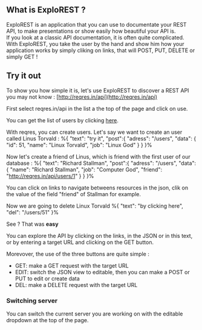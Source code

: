 
## What is ExploREST ?

ExploREST is an application that you can use to documentate your REST API, to make presentations
or show easily how beautiful your API is.  
If you look at a classic API documentation, it is often quite complicated. With ExploREST, you take the user by the hand and show him how your application works by simply cliking on links, that will POST, PUT, DELETE or simply GET !

## Try it out

To show you how simple it is, let's use ExploREST to discover a REST API you may not know : [http://reqres.in/api](http://reqres.in/api)  

First select reqres.in/api in the list a the top of the page and click on use.
 
You can get the list of users by clicking [here](/users).  

With reqres, you can create users. Let's say we want to create an user called Linus Torvald : %{
    "text": "try it",
    "post":{
        "adress": "/users",
        "data": {
            "id": 51,
            "name": "Linux Torvald",
            "job": "Linux God"
        }
    }
}%  

Now let's create a friend of Linus, which is friend with the first user of our database : %{
    "text": "Richard Stallman",
    "post":{
        "adress": "/users",
        "data": {
            "name": "Richard Stallman",
            "job": "Computer God",
            "friend": "http://reqres.in/api/users/1"
        }
    }
}%  

You can click on links to navigate betweens resources in the json, clik on the value of the field "friend"
of Stallman for example.  

Now we are going to delete Linux Torvald
%{
  "text": "by clicking here",
  "del": "/users/51"
}%

See ? That was **easy**

You can explore the API by clicking on the links, in the JSON or in this text, or by entering a target URL and clicking on the GET button.

Morevover, the use of the three buttons are quite simple :

* GET: make a GET request with the target URL
* EDIT: switch the JSON view to editable, then you can make a POST or PUT to edit or create data
* DEL: make a DELETE request with the target URL

### Switching server

You can switch the current server you are working on with the editable dropdown at the top of the page.
